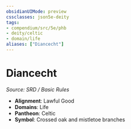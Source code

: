 ```yaml
---
obsidianUIMode: preview
cssclasses: json5e-deity
tags:
- compendium/src/5e/phb
- deity/celtic
- domain/life
aliases: ["Diancecht"]
---
```

# Diancecht
*Source: SRD / Basic Rules* 

- **Alignment**: Lawful Good
- **Domains**: Life
- **Pantheon**: Celtic
- **Symbol**: Crossed oak and mistletoe branches
